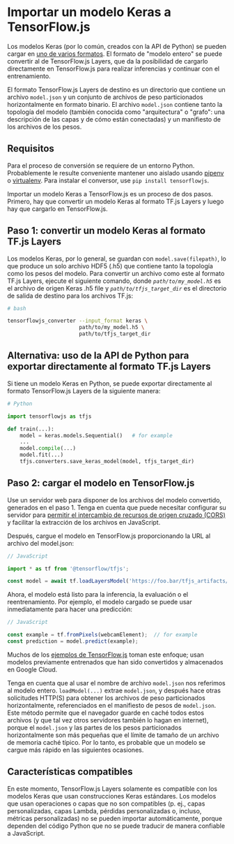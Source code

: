 # Importar un modelo Keras a TensorFlow.js

Los modelos Keras (por lo común, creados con la API de Python) se pueden cargar en [uno de varios formatos](https://keras.io/getting-started/faq/#how-can-i-save-a-keras-model).  El formato de "modelo entero" se puede convertir al de TensorFlow.js Layers, que da la posibilidad de cargarlo directamente en TensorFlow.js para realizar inferencias y continuar con el entrenamiento.

El formato TensorFlow.js Layers de destino es un directorio que contiene un archivo `model.json` y un conjunto de archivos de peso particionados horizontalmente en formato binario. El archivo `model.json` contiene tanto la topología del modelo (también conocida como "arquitectura" o "grafo": una descripción de las capas y de cómo están conectadas) y un manifiesto de los archivos de los pesos.

## Requisitos

Para el proceso de conversión se requiere de un entorno Python. Probablemente le resulte conveniente mantener uno aislado usando [pipenv](https://github.com/pypa/pipenv) o [virtualenv](https://virtualenv.pypa.io). Para instalar el conversor, use `pip install tensorflowjs`.

Importar un modelo Keras a TensorFlow.js es un proceso de dos pasos. Primero, hay que convertir un modelo Keras al formato TF.js Layers y luego hay que cargarlo en TensorFlow.js.

## Paso 1: convertir un modelo Keras al formato TF.js Layers

Los modelos Keras, por lo general, se guardan con `model.save(filepath)`, lo que produce un solo archivo HDF5 (.h5) que contiene tanto la topología como los pesos del modelo. Para convertir un archivo como este al formato TF.js Layers, ejecute el siguiente comando, donde *`path/to/my_model.h5`* es el archivo de origen Keras .h5 file y *`path/to/tfjs_target_dir`* es el directorio de salida de destino para los archivos TF.js:

```sh
# bash

tensorflowjs_converter --input_format keras \
                       path/to/my_model.h5 \
                       path/to/tfjs_target_dir
```

## Alternativa: uso de la API de Python para exportar directamente al formato TF.js Layers

Si tiene un modelo Keras en Python, se puede exportar directamente al formato TensorFlow.js Layers de la siguiente manera:

```py
# Python

import tensorflowjs as tfjs

def train(...):
    model = keras.models.Sequential()   # for example
    ...
    model.compile(...)
    model.fit(...)
    tfjs.converters.save_keras_model(model, tfjs_target_dir)
```

## Paso 2: cargar el modelo en TensorFlow.js

Use un servidor web para disponer de los archivos del modelo convertido, generados en el paso 1. Tenga en cuenta que puede necesitar configurar su servidor para [permitir el intercambio de recursos de origen cruzado (CORS)](https://enable-cors.org/) y facilitar la extracción de los archivos en JavaScript.

Después, cargue el modelo en TensorFlow.js proporcionando la URL al archivo del model.json:

```js
// JavaScript

import * as tf from '@tensorflow/tfjs';

const model = await tf.loadLayersModel('https://foo.bar/tfjs_artifacts/model.json');
```

Ahora, el modelo está listo para la inferencia, la evaluación o el reentrenamiento. Por ejemplo, el modelo cargado se puede usar inmediatamente para hacer una predicción:

```js
// JavaScript

const example = tf.fromPixels(webcamElement);  // for example
const prediction = model.predict(example);
```

Muchos de los [ejemplos de TensorFlow.js](https://github.com/tensorflow/tfjs-examples) toman este enfoque; usan modelos previamente entrenados que han sido convertidos y almacenados en Google Cloud.

Tenga en cuenta que al usar el nombre de archivo `model.json` nos referimos al modelo entero.  `loadModel(...)` extrae `model.json`, y después hace otras solicitudes HTTP(S) para obtener los archivos de peso particionados horizontalmente, referenciados en el manifiesto de pesos de `model.json`. Este método permite que el navegador guarde en caché todos estos archivos (y que tal vez otros servidores también lo hagan en internet), porque el `model.json` y las partes de los pesos particionados horizontalmente son más pequeñas que el límite de tamaño de un archivo de memoria caché típico. Por lo tanto, es probable que un modelo se cargue más rápido en las siguientes ocasiones.

## Características compatibles

En este momento, TensorFlow.js Layers solamente es compatible con los modelos Keras que usan construcciones Keras estándares. Los modelos que usan operaciones o capas que no son compatibles (p. ej., capas personalizadas, capas Lambda, pérdidas personalizadas o, incluso, métricas personalizadas) no se pueden importar automáticamente, porque dependen del código Python que no se puede traducir de manera confiable a JavaScript.
